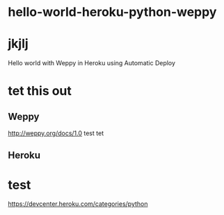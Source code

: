 # hello-world-heroku-python-weppy
# jkjlj
Hello world with Weppy in Heroku using Automatic Deploy
# tet this out
## Weppy
http://weppy.org/docs/1.0
test tet
## Heroku
# test
https://devcenter.heroku.com/categories/python
